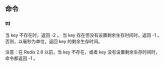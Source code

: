 ## 命令

### ttl

当 key 不存在时，返回 -2 。 当 key 存在但没有设置剩余生存时间时，返回 -1 。 否则，以毫秒为单位，返回 key 的剩余生存时间。

注意：在 Redis 2.8 以前，当 key 不存在，或者 key 没有设置剩余生存时间时，命令都返回 -1 。
